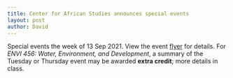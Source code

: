 ```yaml
---
title: Center for African Studies announces special events
layout: post
author: David
---
```

Special events the week of 13 Sep 2021.  View the event [flyer](https://duq.box.com/shared/static/51e93im0l9vdtcyw5xqg8e2pbv0pijbg.pdf) for details.  For *ENVI 456: Water, Environment, and Development*, a summary of the Tuesday or Thursday event may be awarded **extra credit**; more details in class.
